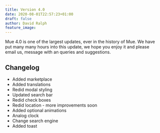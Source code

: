 ```yaml
---
title: Version 4.0
date: 2020-08-01T22:57:23+01:00
draft: false
author: David Ralph
feature_image: 
---
```


Mue 4.0 is one of the largest updates, ever in the history of Mue. We have put many many hours into this update, we hope you enjoy it and please email us, message with an queries and suggestions.

## Changelog

- Added marketplace
- Added translations
- Redid modal styling
- Updated search bar
- Redid check boxes
- Redid location - more improvements soon
- Added optional animations
- Analog clock
- Change search engine
- Added toast
